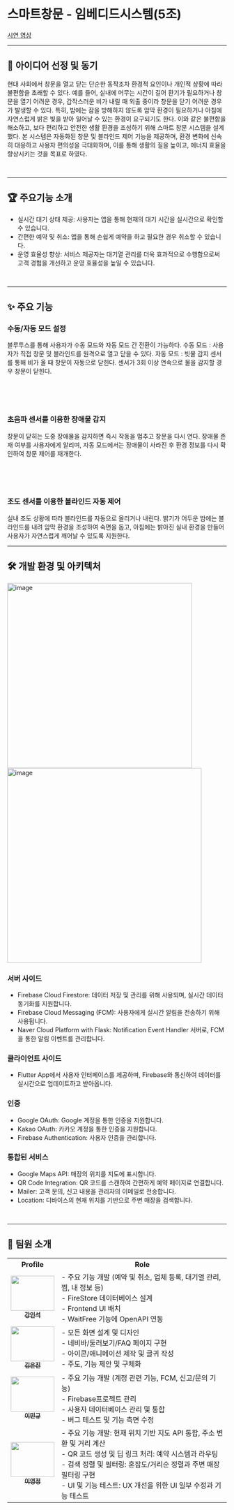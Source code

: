 # 스마트창문 - 임베디드시스템(5조)
[시연 영상](https://drive.google.com/file/d/1Mtc5kd34DYA2gDyHuz0GIipPqfxOz5GU/view) <br>

---

## 👋 아이디어 선정 및 동기
현대 사회에서 창문을 열고 닫는 단순한 동작조차 환경적 요인이나 개인적 상황에 따라 불편함을 초래할 수 있다. 예를 들어, 실내에 머무는 시간이 길어 환기가 필요하거나 창문을 열기 어려운 경우, 갑작스러운 비가 내릴 때 외출 중이라 창문을 닫기 어려운 경우가 발생할 수 있다. 특히, 밤에는 잠을 방해하지 않도록 암막 환경이 필요하거나 아침에 자연스럽게 밝은 빛을 받아 일어날 수 있는 환경이 요구되기도 한다.
이와 같은 불편함을 해소하고, 보다 편리하고 안전한 생활 환경을 조성하기 위해 스마트 창문 시스템을 설계했다. 본 시스템은 자동화된 창문 및 블라인드 제어 기능을 제공하며, 환경 변화에 신속히 대응하고 사용자 편의성을 극대화하며, 이를 통해 생활의 질을 높이고, 에너지 효율을 향상시키는 것을 목표로 하였다.


<br>

---

## 🏆 주요기능 소개
- 실시간 대기 상태 제공: 사용자는 앱을 통해 현재의 대기 시간을 실시간으로 확인할 수 있습니다.
- 간편한 예약 및 취소: 앱을 통해 손쉽게 예약을 하고 필요한 경우 취소할 수 있습니다.
- 운영 효율성 향상: 서비스 제공자는 대기열 관리를 더욱 효과적으로 수행함으로써 고객 경험을 개선하고 운영 효율성을 높일 수 있습니다.
  
<br>

---

## ✨ 주요 기능

### 수동/자동 모드 설정
블루투스를 통해 사용자가 수동 모드와 자동 모드 간 전환이 가능하다.
수동 모드 : 사용자가 직접 창문 및 블라인드를 원격으로 열고 닫을 수 있다.
자동 모드 : 빗물 감지 센서를 통해 비가 올 때 창문이 자동으로 닫힌다. 센서가 3회 이상 연속으로 물을 감지할 경우 창문이 닫힌다.

<br><br><br>

### 초음파 센서를 이용한 장애물 감지
창문이 닫히는 도중 장애물을 감지하면 즉시 작동을 멈추고 창문을 다시 연다.
장애물 존재 여부를 사용자에게 알리며, 자동 모드에서는 장애물이 사라진 후 환경 정보를 다시 확인하여 창문 제어를 재개한다.

<br><br><br>

### 조도 센서를 이용한 블라인드 자동 제어
실내 조도 상황에 따라 블라인드를 자동으로 올리거나 내린다.
밝기가 어두운 밤에는 블라인드를 내려 암막 환경을 조성하여 숙면을 돕고, 아침에는 밝아진 실내 환경을 만들어 사용자가 자연스럽게 깨어날 수 있도록 지원한다.

---

## 🛠️ 개발 환경 및 아키텍처
<img width="424" alt="image" src="https://github.com/user-attachments/assets/3663895a-50e4-40eb-961a-e1f4ccb3ee21" />
<br>
<img width="446" alt="image" src="https://github.com/user-attachments/assets/2022e46f-c938-40bf-99f2-94ae9c919d01" />


### 서버 사이드
- Firebase Cloud Firestore: 데이터 저장 및 관리를 위해 사용되며, 실시간 데이터 동기화를 지원합니다.
- Firebase Cloud Messaging (FCM): 사용자에게 실시간 알림을 전송하기 위해 사용됩니다.
- Naver Cloud Platform with Flask: Notification Event Handler 서버로, FCM을 통한 알림 이벤트를 관리합니다.
  
### 클라이언트 사이드
- Flutter App에서 사용자 인터페이스를 제공하며, Firebase와 통신하여 데이터를 실시간으로 업데이트하고 받아옵니다.
  
### 인증
- Google OAuth: Google 계정을 통한 인증을 지원합니다.
- Kakao OAuth: 카카오 계정을 통한 인증을 지원합니다.
- Firebase Authentication: 사용자 인증을 관리합니다.

### 통합된 서비스
- Google Maps API: 매장의 위치를 지도에 표시합니다.
- QR Code Integration: QR 코드를 스캔하여 간편하게 예약 페이지로 연결합니다.
- Mailer: 고객 문의, 신고 내용을 관리자의 이메일로 전송합니다.
- Location: 디바이스의 현재 위치를 기반으로 주변 매장을 검색합니다.

<br>

---

## 👬 팀원 소개

<div>
  <table>
    <tr>
      <th>Profile</th>
      <th>Role</th>
    </tr>
    <tr>
      <td align="center">
        <a href="https://github.com/combikms">
          <img src="https://avatars.githubusercontent.com/u/156290648?v=4" width="100" height="80" alt=""/>
          <br/>
          <sub><b>강인석</b></sub>
        </a>
      </td>
      <td>
        - 주요 기능 개발 (예약 및 취소, 업체 등록, 대기열 관리, 찜, 내 정보 등) <br>
        - FireStore 데이터베이스 설계 <br>
        - Frontend UI 배치 <br>
        - WaitFree 기능에 OpenAPI 연동 <br>
      </td>
   </tr>
   <tr>
      <td align="center">
        <a href="https://github.com/GitgaJini">
          <img src="https://avatars.githubusercontent.com/u/112643202?v=4" width="100" height="80" alt=""/>
          <br/>
          <sub><b>김은진</b></sub>
        </a>
      </td>
      <td>
        - 모든 화면 설계 및 디자인 <br>
        - 네비바/둘러보기/FAQ 페이지 구현 <br>
        - 아이콘/애니메이션 제작 및 글귀 작성 <br>
        - 주도, 기능 제안 및 구체화
      </td>
   </tr>
   <tr>
      <td align="center">
        <a href="https://github.com/CF-SJG">
          <img src="https://avatars.githubusercontent.com/u/141010553?v=4" width="100" height="80" alt=""/>
          <br/>
          <sub><b>이민규</b></sub>
        </a>
      </td>
      <td>
        - 주요 기능 개발 (계정 관련 기능, FCM, 신고/문의 기능) <br>
        - Firebase프로젝트 관리 <br>
        - 사용자 데이터베이스 관리 및 통합 <br>
        - 버그 테스트 및 기능 측면 수정
      </td>
   </tr>
     <tr>
      <td align="center">
        <a href="https://github.com/dhdheb">
          <img src="https://avatars.githubusercontent.com/u/144876081?v=4" width="100" height="80" alt=""/>
          <br/>
          <sub><b>이영정</b></sub>
        </a>
      </td>
      <td>
        - 주요 기능 개발: 현재 위치 기반 지도 API 통합, 주소 변환 및 거리 계산 <br>
        - QR 코드 생성 및 딥 링크 처리: 예약 시스템과 라우팅 <br>
        - 검색 정렬 및 필터링: 혼잡도/거리순 정렬과 주변 매장 필터링 구현 <br>
        - UI 및 기능 테스트: UX 개선을 위한 UI 일부 수정과 기능 테스트
      </td>
   </tr>
  </table>
</div>
